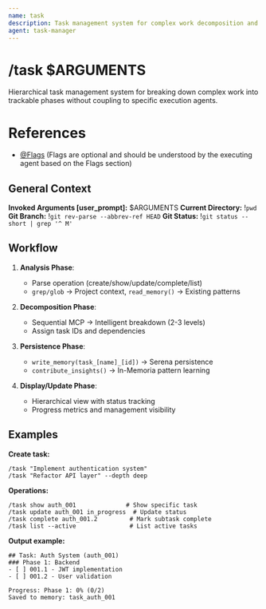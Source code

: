 ```yaml
---
name: task
description: Task management system for complex work decomposition and progress tracking
agent: task-manager
---
```


# /task $ARGUMENTS

Hierarchical task management system for breaking down complex work into trackable phases without coupling to specific execution agents.

# References
- [@Flags](../FLAGS.md) (Flags are optional and should be understood by the executing agent based on the Flags section)

## General Context
**Invoked Arguments [user_prompt]:** $ARGUMENTS
**Current Directory:** !`pwd`
**Git Branch:** !`git rev-parse --abbrev-ref HEAD`
**Git Status:**
!`git status --short | grep '^ M'`

## Workflow

1. **Analysis Phase**:
   - Parse operation (create/show/update/complete/list)
   - `grep/glob` → Project context, `read_memory()` → Existing patterns

2. **Decomposition Phase**:
   - Sequential MCP → Intelligent breakdown (2-3 levels)
   - Assign task IDs and dependencies

3. **Persistence Phase**:
   - `write_memory(task_[name]_[id])` → Serena persistence
   - `contribute_insights()` → In-Memoria pattern learning

4. **Display/Update Phase**:
   - Hierarchical view with status tracking
   - Progress metrics and management visibility

## Examples

**Create task:**
```
/task "Implement authentication system"
/task "Refactor API layer" --depth deep
```

**Operations:**
```
/task show auth_001              # Show specific task
/task update auth_001 in_progress  # Update status
/task complete auth_001.2         # Mark subtask complete
/task list --active               # List active tasks
```

**Output example:**
```
## Task: Auth System (auth_001)
### Phase 1: Backend
- [ ] 001.1 - JWT implementation
- [ ] 001.2 - User validation

Progress: Phase 1: 0% (0/2)
Saved to memory: task_auth_001
```
